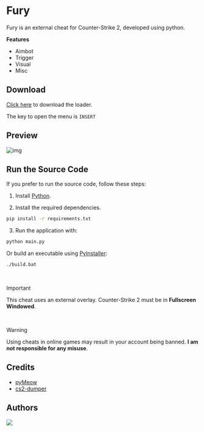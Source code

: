 # Fury

Fury is an external cheat for Counter-Strike 2, developed using python.

**Features**
  - Aimbot
  - Trigger
  - Visual
  - Misc

## Download

[Click here](https://github.com/gabsroot/fury/releases/download/1.3/loader.zip) to download the loader.

The key to open the menu is `INSERT`

## Preview

![img](https://github.com/user-attachments/assets/81b4e500-cc72-4b7d-918c-8546c4c23344)

## Run the Source Code

If you prefer to run the source code, follow these steps:

1. Install [Python](https://www.python.org).

2. Install the required dependencies.
  ```bash
pip install -r requirements.txt
```

3. Run the application with:
 ```bash
python main.py
```

Or build an executable using [PyInstaller](https://pyinstaller.org/en/stable):

```bash
./build.bat
```

<br>

>[!IMPORTANT]
This cheat uses an external overlay. Counter-Strike 2 must be in **Fullscreen Windowed**.

<br>

>[!WARNING]
Using cheats in online games may result in your account being banned. **I am not responsible for any misuse**.

## Credits
  - [pyMeow](https://github.com/qb-0/pyMeow)
  - [cs2-dumper](https://github.com/a2x/cs2-dumper)
  
## Authors

<a href="https://github.com/gabsroot/fury/graphs/contributors"><img src="https://contrib.rocks/image?repo=gabsroot/fury"/></a>
